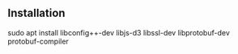 ## Installation

sudo apt install libconfig++-dev libjs-d3 libssl-dev libprotobuf-dev protobuf-compiler
